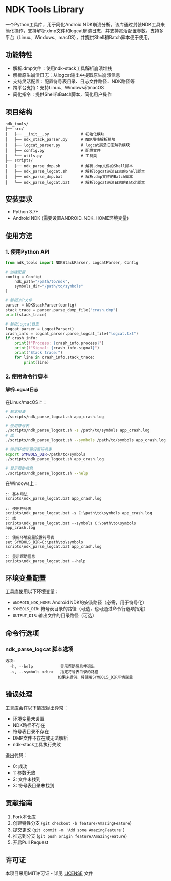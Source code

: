 # NDK Tools Library

一个Python工具库，用于简化Android NDK崩溃分析。该库通过封装NDK工具来简化操作，支持解析.dmp文件和logcat崩溃日志，并支持灵活配置参数。支持多平台（Linux、Windows、macOS），并提供Shell和Batch脚本便于使用。

## 功能特性

- 解析.dmp文件：使用ndk-stack工具解析崩溃堆栈
- 解析原生崩溃日志：从logcat输出中提取原生崩溃信息
- 支持灵活配置：配置符号表目录、日志文件路径、NDK路径等
- 跨平台支持：支持Linux、Windows和macOS
- 简化指令：提供Shell和Batch脚本，简化用户操作

## 项目结构

```
ndk_tools/
├── src/
│   ├── __init__.py              # 初始化模块
│   ├── ndk_stack_parser.py      # NDK堆栈解析模块
│   ├── logcat_parser.py         # logcat崩溃日志解析模块
│   ├── config.py                # 配置文件
│   └── utils.py                 # 工具类
├── scripts/               
│   ├── ndk_parse_dmp.sh         # 解析.dmp文件的Shell脚本
│   ├── ndk_parse_logcat.sh      # 解析logcat崩溃日志的Shell脚本
│   ├── ndk_parse_dmp.bat        # 解析.dmp文件的Batch脚本
│   └── ndk_parse_logcat.bat     # 解析logcat崩溃日志的Batch脚本
```

## 安装要求

- Python 3.7+
- Android NDK (需要设置ANDROID_NDK_HOME环境变量)

## 使用方法

### 1. 使用Python API

```python
from ndk_tools import NDKStackParser, LogcatParser, Config

# 创建配置
config = Config(
    ndk_path="/path/to/ndk",
    symbols_dir="/path/to/symbols"
)

# 解析DMP文件
parser = NDKStackParser(config)
stack_trace = parser.parse_dump_file("crash.dmp")
print(stack_trace)

# 解析Logcat日志
logcat_parser = LogcatParser()
crash_info = logcat_parser.parse_logcat_file("logcat.txt")
if crash_info:
    print(f"Process: {crash_info.process}")
    print(f"Signal: {crash_info.signal}")
    print("Stack trace:")
    for line in crash_info.stack_trace:
        print(line)
```

### 2. 使用命令行脚本

#### 解析Logcat日志

在Linux/macOS上：
```bash
# 基本用法
./scripts/ndk_parse_logcat.sh app_crash.log

# 使用符号表
./scripts/ndk_parse_logcat.sh -s /path/to/symbols app_crash.log
# 或
./scripts/ndk_parse_logcat.sh --symbols /path/to/symbols app_crash.log

# 使用环境变量设置符号表
export SYMBOLS_DIR=/path/to/symbols
./scripts/ndk_parse_logcat.sh app_crash.log

# 显示帮助信息
./scripts/ndk_parse_logcat.sh --help
```

在Windows上：
```batch
:: 基本用法
scripts\ndk_parse_logcat.bat app_crash.log

:: 使用符号表
scripts\ndk_parse_logcat.bat -s C:\path\to\symbols app_crash.log
:: 或
scripts\ndk_parse_logcat.bat --symbols C:\path\to\symbols app_crash.log

:: 使用环境变量设置符号表
set SYMBOLS_DIR=C:\path\to\symbols
scripts\ndk_parse_logcat.bat app_crash.log

:: 显示帮助信息
scripts\ndk_parse_logcat.bat --help
```

## 环境变量配置

工具库使用以下环境变量：

- `ANDROID_NDK_HOME`: Android NDK的安装路径（必需，用于符号化）
- `SYMBOLS_DIR`: 符号表目录的路径（可选，也可通过命令行选项指定）
- `OUTPUT_DIR`: 输出文件的目录路径（可选）

## 命令行选项

### ndk_parse_logcat 脚本选项

```
选项:
  -h, --help            显示帮助信息并退出
  -s, --symbols <dir>   指定符号表目录的路径
                       如果未提供，将使用SYMBOLS_DIR环境变量
```

## 错误处理

工具库会在以下情况抛出异常：

- 环境变量未设置
- NDK路径不存在
- 符号表目录不存在
- DMP文件不存在或无法解析
- ndk-stack工具执行失败

退出代码：
- 0: 成功
- 1: 参数无效
- 2: 文件未找到
- 3: 符号表目录未找到

## 贡献指南

1. Fork本仓库
2. 创建特性分支 (`git checkout -b feature/AmazingFeature`)
3. 提交更改 (`git commit -m 'Add some AmazingFeature'`)
4. 推送到分支 (`git push origin feature/AmazingFeature`)
5. 开启Pull Request

## 许可证

本项目采用MIT许可证 - 详见 [LICENSE](LICENSE) 文件